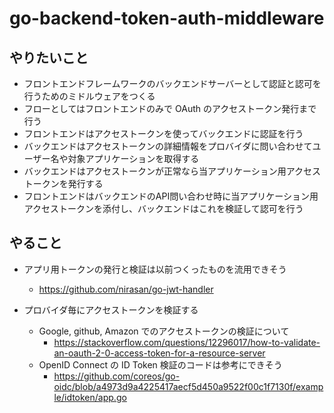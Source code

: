 # go-backend-token-auth-middleware

## やりたいこと

* フロントエンドフレームワークのバックエンドサーバーとして認証と認可を行うためのミドルウェアをつくる
* フローとしてはフロントエンドのみで OAuth のアクセストークン発行まで行う
* フロントエンドはアクセストークンを使ってバックエンドに認証を行う
* バックエンドはアクセストークンの詳細情報をプロバイダに問い合わせてユーザー名や対象アプリケーションを取得する
* バックエンドはアクセストークンが正常なら当アプリケーション用アクセストークンを発行する
* フロントエンドはバックエンドのAPI問い合わせ時に当アプリケーション用アクセストークンを添付し、バックエンドはこれを検証して認可を行う

## やること

* アプリ用トークンの発行と検証は以前つくったものを流用できそう
  * https://github.com/nirasan/go-jwt-handler

* プロバイダ毎にアクセストークンを検証する
  * Google, github, Amazon でのアクセストークンの検証について
    * https://stackoverflow.com/questions/12296017/how-to-validate-an-oauth-2-0-access-token-for-a-resource-server
  * OpenID Connect の ID Token 検証のコードは参考にできそう
    * https://github.com/coreos/go-oidc/blob/a4973d9a4225417aecf5d450a9522f00c1f7130f/example/idtoken/app.go
